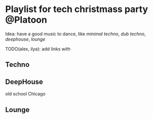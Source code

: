 # Playlist for tech christmass party @Platoon

Idea: have a good music to dance, like *minimal techno*, *dub techno*, *deephouse*, *lounge*

TODO(alex, ilya): add links with

## Techno



## DeepHouse
old school Chicago



## Lounge